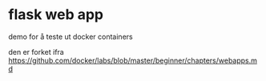 # flask web app

demo for å teste ut docker containers

den er forket ifra https://github.com/docker/labs/blob/master/beginner/chapters/webapps.md
